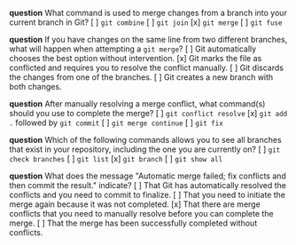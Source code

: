 **question** What command is used to merge changes from a branch into your current branch in Git?
[ ] `git combine`
[ ] `git join`
[x] `git merge`
[ ] `git fuse`

**question** If you have changes on the same line from two different branches, what will happen when attempting a `git merge`?
[ ] Git automatically chooses the best option without intervention.
[x] Git marks the file as conflicted and requires you to resolve the conflict manually.
[ ] Git discards the changes from one of the branches.
[ ] Git creates a new branch with both changes.

**question** After manually resolving a merge conflict, what command(s) should you use to complete the merge?
[ ] `git conflict resolve`
[x] `git add .` followed by `git commit`
[ ] `git merge continue`
[ ] `git fix`

**question** Which of the following commands allows you to see all branches that exist in your repository, including the one you are currently on?
[ ] `git check branches`
[ ] `git list`
[x] `git branch`
[ ] `git show all`

**question** What does the message "Automatic merge failed; fix conflicts and then commit the result." indicate?
[ ] That Git has automatically resolved the conflicts and you need to commit to finalize.
[ ] That you need to initiate the merge again because it was not completed.
[x] That there are merge conflicts that you need to manually resolve before you can complete the merge.
[ ] That the merge has been successfully completed without conflicts.